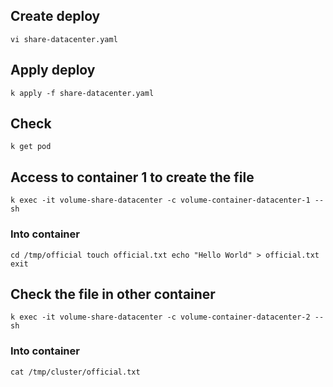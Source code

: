 ## Create deploy

```vi share-datacenter.yaml```

## Apply deploy
````k apply -f share-datacenter.yaml```` 

## Check
``k get pod``

## Access to container 1 to create the file
``k exec -it volume-share-datacenter -c volume-container-datacenter-1 -- sh``

### Into container
``
cd /tmp/official
touch official.txt
echo "Hello World" > official.txt
exit
``
## Check the file in other container

``k exec -it volume-share-datacenter -c volume-container-datacenter-2 -- sh``

### Into container
`` cat /tmp/cluster/official.txt ``
